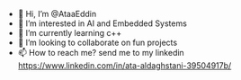 - 👋 Hi, I’m @AtaaEddin
- 👀 I’m interested in AI and Embedded Systems
- 🌱 I’m currently learning c++ 
- 💞️ I’m looking to collaborate on fun projects
- 📫 How to reach me? send me to my linkedin https://www.linkedin.com/in/ata-aldaghstani-39504917b/

<!---
AtaaEddin/AtaaEddin is a ✨ special ✨ repository because its `README.md` (this file) appears on your GitHub profile.
You can click the Preview link to take a look at your changes.
--->
